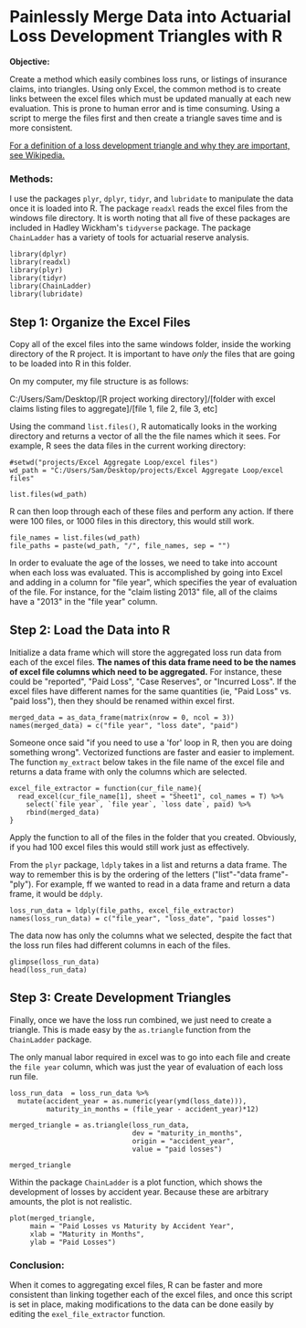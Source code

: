 
# Painlessly Merge Data into Actuarial Loss Development Triangles with R

**Objective:**

Create a method which easily combines loss runs, or listings of insurance claims, into triangles.  Using only Excel, the common method is to create links between the excel files which must be updated manually at each new evaluation.  This is prone to human error and is time consuming.  Using a script to merge the files first and then create a triangle saves time and is more consistent.

[For a definition of a loss development triangle and why they are important, see Wikipedia.](https://en.wikipedia.org/wiki/Chain-ladder_method)

### Methods:

I use the packages `plyr`, `dplyr`, `tidyr`, and `lubridate` to manipulate the data once it is loaded into R.  The package `readxl` reads the excel files from the windows file directory.  It is worth noting that all five of these packages are included in Hadley Wickham's `tidyverse` package.  The package `ChainLadder` has a variety of tools for actuarial reserve analysis.

```{r warning = F, message= F}
library(dplyr)
library(readxl)
library(plyr)
library(tidyr)
library(ChainLadder)
library(lubridate)
```

## Step 1: Organize the Excel Files

Copy all of the excel files into the same windows folder, inside the working directory of the R project.  It is important to have *only* the files that are going to be loaded into R in this folder.

On my computer, my file structure is as follows:

C:/Users/Sam/Desktop/[R project working directory]/[folder with excel claims listing files to aggregate]/[file 1, file 2, file 3, etc]

Using the command `list.files()`, R automatically looks in the working directory and returns a vector of all the the file names which it sees.  For example, R sees the data files in the current working directory:

```{r}
#setwd("projects/Excel Aggregate Loop/excel files")
wd_path = "C:/Users/Sam/Desktop/projects/Excel Aggregate Loop/excel files"

list.files(wd_path)
```

R can then loop through each of these files and perform any action.  If there were 100 files, or 1000 files in this directory, this would still work.

```{r}
file_names = list.files(wd_path)
file_paths = paste(wd_path, "/", file_names, sep = "")
```

In order to evaluate the age of the losses, we need to take into account when each loss was evaluated.  This is accomplished by going into Excel and adding in a column for "file year", which specifies the year of evaluation of the file.  For instance, for the "claim listing 2013" file, all of the claims have a "2013" in the "file year" column.

## Step 2: Load the Data into R

Initialize a data frame which will store the aggregated loss run data from each of the excel files.  **The names of this data frame need to be the names of excel file columns which need to be aggregated.**  For instance, these could be "reported", "Paid Loss", "Case Reserves", or "Incurred Loss".  If the excel files have different names for the same quantities (ie, "Paid Loss" vs. "paid loss"), then they should be renamed within excel first.

```{r}
merged_data = as_data_frame(matrix(nrow = 0, ncol = 3))
names(merged_data) = c("file year", "loss date", "paid")
```

Someone once said "if you need to use a 'for' loop in R, then you are doing something wrong".  Vectorized functions are faster and easier to implement.  The function `my_extract` below takes in the file name of the excel file and returns a data frame with only the columns which are selected.  

```{r}
excel_file_extractor = function(cur_file_name){
  read_excel(cur_file_name[1], sheet = "Sheet1", col_names = T) %>%
    select(`file year`, `file year`, `loss date`, paid) %>%
    rbind(merged_data)
}
```

Apply the function to all of the files in the folder that you created.  Obviously, if you had 100 excel files this would still work just as effectively.

From the `plyr` package, `ldply` takes in a list and returns a data frame.  The way to remember this is by the ordering of the letters ("list"-"data frame"-"ply").  For example, ff we wanted to read in a data frame and return a data frame, it would be `ddply`.

```{r}
loss_run_data = ldply(file_paths, excel_file_extractor)
names(loss_run_data) = c("file_year", "loss_date", "paid losses")
```

The data now has only the columns what we selected, despite the fact that the loss run files had different columns in each of the files.  

```{r}
glimpse(loss_run_data)
head(loss_run_data)
```
## Step 3: Create Development Triangles

Finally, once we have the loss run combined, we just need to create a triangle.  This is made easy by the `as.triangle` function from the `ChainLadder` package.

The only manual labor required in excel was to go into each file and create the `file year` column, which was just the year of evaluation of each loss run file.

```{r}
loss_run_data  = loss_run_data %>% 
  mutate(accident_year = as.numeric(year(ymd(loss_date))),
         maturity_in_months = (file_year - accident_year)*12)

merged_triangle = as.triangle(loss_run_data, 
                              dev = "maturity_in_months", 
                              origin = "accident_year", 
                              value = "paid losses")

merged_triangle
```

Within the package `ChainLadder` is a plot function, which shows the development of losses by accident year.  Because these are arbitrary amounts, the plot is not realistic.

```{r}
plot(merged_triangle, 
     main = "Paid Losses vs Maturity by Accident Year",
     xlab = "Maturity in Months", 
     ylab = "Paid Losses")
```

### Conclusion:

When it comes to aggregating excel files, R can be faster and more consistent than linking together each of the excel files, and once this script is set in place, making modifications to the data can be done easily by editing the `exel_file_extractor` function.
